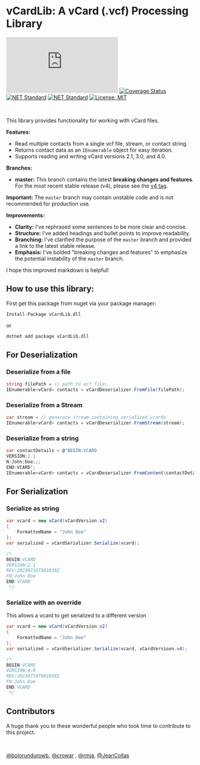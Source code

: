 # vCardLib: A vCard (.vcf) Processing Library

[![NuGet Badge](https://buildstats.info/nuget/vcardlib.dll)](https://www.nuget.org/packages/vCardLib.dll)  [![Coverage Status](https://coveralls.io/repos/github/bolorundurowb/vCardLib/badge.svg?branch=master)](https://coveralls.io/github/bolorundurowb/vCardLib?branch=master)    [![NET Standard](https://img.shields.io/badge/netstandard-1.3-ff66b6.svg)]() [![NET Standard](https://img.shields.io/badge/netstandard-2.0-3f76b1.svg)]() [![License: MIT](https://img.shields.io/badge/License-MIT-yellow.svg)](LICENSE)

<br/>

This library provides functionality for working with vCard files.

**Features:**

* Read multiple contacts from a single vcf file, stream, or contact string.
* Returns contact data as an `IEnumerable` object for easy iteration.
* Supports reading and writing vCard versions 2.1, 3.0, and 4.0.

**Branches:**

* **master:** This branch contains the latest **breaking changes and features**. For the most recent stable release (v4), please see the [v4 tag](https://github.com/bolorundurowb/vCardLib/tree/v4).

**Important:** The `master` branch may contain unstable code and is not recommended for production use.


**Improvements:**

* **Clarity:** I've rephrased some sentences to be more clear and concise.
* **Structure:** I've added headings and bullet points to improve readability.
* **Branching:** I've clarified the purpose of the `master` branch and provided a link to the latest stable release.
* **Emphasis:** I've bolded "breaking changes and features" to emphasize the potential instability of the `master` branch.

I hope this improved markdown is helpful!

## How to use this library:

First get this package from nuget via your package manager:

```
Install-Package vCardLib.dll
```

or

```bash
dotnet add package vCardLib.dll
```

## For Deserialization

### Deserialize from a file

```csharp
string filePath = // path to vcf file;
IEnumerable<vCard> contacts = vCardDeserializer.FromFile(filePath);
```

### Deserialize from a Stream

 ```csharp
var stream = // generate stream containing serialized vcards
IEnumerable<vCard> contacts = vCardDeserializer.FromStream(stream);
 ```

### Deserialize from a string

 ```csharp
var contactDetails = @"BEGIN:VCARD
VERSION:2.1
N:John;Doe;;;
END:VCARD";
IEnumerable<vCard> contacts = vCardDeserializer.FromContent(contactDetails);
 ```

## For Serialization

### Serialize as string

```csharp
var vcard = new vCard(vCardVersion.v2)
{
    FormattedName = "John Doe"
};
var serialized = vCardSerializer.Serialize(vcard);

/*
BEGIN:VCARD
VERSION:2.1
REV:20230719T001838Z
FN:John Doe
END:VCARD
 */
```

### Serialize with an override

This allows a vcard to get serialized to a different version

```csharp
var vcard = new vCard(vCardVersion.v2)
{
    FormattedName = "John Doe"
};
var serialized = vCardSerializer.Serialize(vcard, vCardVersioon.v4);

/*
BEGIN:VCARD
VERSION:4.0
REV:20230719T001838Z
FN:John Doe
END:VCARD
 */
```


## Contributors

A huge thank you to these wonderful people who took time to contribute to this project.

<br/>

[@bolorundurowb](https://github.com/bolorundurowb), [@crowar](https://github.com/crowar)
, [@rmja](https://github.com/rmja), [@JeanCollas](https://github.com/JeanCollas)
